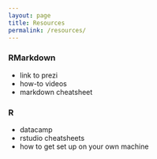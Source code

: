 ```yaml
---
layout: page
title: Resources
permalink: /resources/
---
```



### RMarkdown
- link to prezi
- how-to videos
- markdown cheatsheet


### R
- datacamp
- rstudio cheatsheets
- how to get set up on your own machine